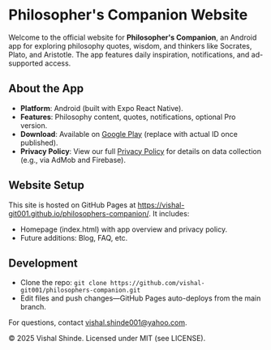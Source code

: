 # Philosopher's Companion Website

Welcome to the official website for **Philosopher's Companion**, an Android app for exploring philosophy quotes, wisdom, and thinkers like Socrates, Plato, and Aristotle. The app features daily inspiration, notifications, and ad-supported access.

## About the App
- **Platform**: Android (built with Expo React Native).
- **Features**: Philosophy content, quotes, notifications, optional Pro version.
- **Download**: Available on [Google Play](https://play.google.com/store/apps/details?id=your.app.package.name) (replace with actual ID once published).
- **Privacy Policy**: View our full [Privacy Policy](privacy-policy.md) for details on data collection (e.g., via AdMob and Firebase).

## Website Setup
This site is hosted on GitHub Pages at https://vishal-git001.github.io/philosophers-companion/. It includes:
- Homepage (index.html) with app overview and privacy policy.
- Future additions: Blog, FAQ, etc.

## Development
- Clone the repo: `git clone https://github.com/vishal-git001/philosophers-companion.git`
- Edit files and push changes—GitHub Pages auto-deploys from the main branch.

For questions, contact vishal.shinde001@yahoo.com.

© 2025 Vishal Shinde. Licensed under MIT (see LICENSE).

